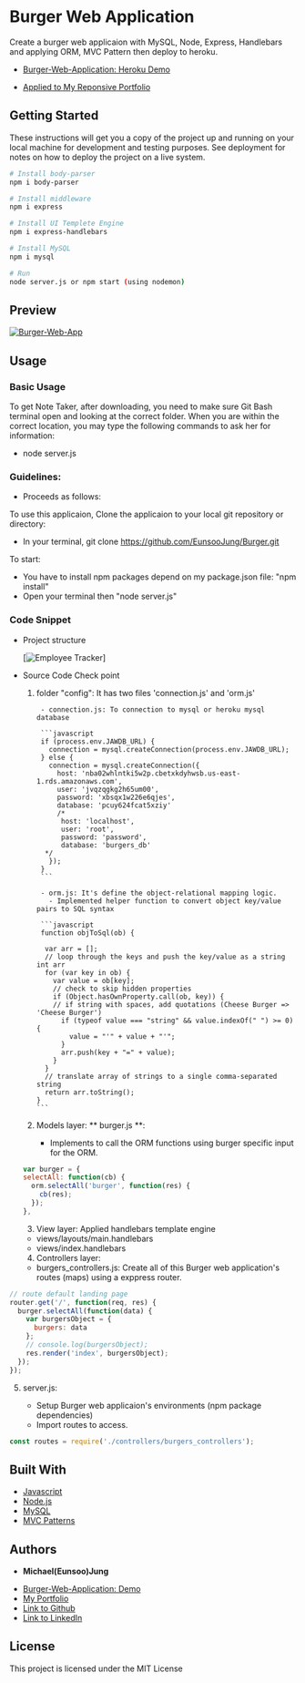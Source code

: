 # Burger Web Application

Create a burger web applicaion with MySQL, Node, Express, Handlebars and applying ORM, MVC Pattern then deploy to heroku.

- [Burger-Web-Application: Heroku Demo](https://infinite-peak-39480.herokuapp.com/)

- [Applied to My Reponsive Portfolio](https://eunsoojung.github.io/Responsive-Portfolio/portfolio.html)

## Getting Started

These instructions will get you a copy of the project up and running on your local machine for development and testing purposes. See deployment for notes on how to deploy the project on a live system.

```bash
# Install body-parser
npm i body-parser

# Install middleware
npm i express

# Install UI Templete Engine
npm i express-handlebars

# Install MySQL
npm i mysql

# Run
node server.js or npm start (using nodemon)
```

## Preview

[![Burger-Web-App](https://github.com/EunsooJung/Burger/blob/master/public/assets/img/Burgers-Demo.gif)](https://github.com/EunsooJung/Burger/blob/master/public/assets/img/Burgers-Demo.gif)

## Usage

### Basic Usage

To get Note Taker, after downloading, you need to make sure Git Bash terminal open and looking at the correct folder. When you are within the correct location, you may type the following commands to ask her for information:

- node server.js

### Guidelines:

- Proceeds as follows:

To use this applicaion, Clone the applicaion to your local git repository or directory:

- In your terminal, git clone https://github.com/EunsooJung/Burger.git

To start:

- You have to install npm packages depend on my package.json file: "npm install"
- Open your terminal then "node server.js"

### Code Snippet

- Project structure

  [![Employee Tracker](https://github.com/EunsooJung/Employee-Tracker/blob/master/assets/images/ProjectStructure.png)]

- Source Code Check point

  1.  folder "config": It has two files 'connection.js' and 'orm.js'

           - connection.js: To connection to mysql or heroku mysql database

           ```javascript
           if (process.env.JAWDB_URL) {
             connection = mysql.createConnection(process.env.JAWDB_URL);
           } else {
             connection = mysql.createConnection({
               host: 'nba02whlntki5w2p.cbetxkdyhwsb.us-east-1.rds.amazonaws.com',
               user: 'jvqzqgkg2h65um00',
               password: 'xbsqx1w226e6qjes',
               database: 'pcuy624fcat5xziy'
               /*
                host: 'localhost',
                user: 'root',
                password: 'password',
                database: 'burgers_db'
            */
             });
           }
           ```

           - orm.js: It's define the object-relational mapping logic.
             - Implemented helper function to convert object key/value pairs to SQL syntax

           ```javascript
           function objToSql(ob) {

            var arr = [];
            // loop through the keys and push the key/value as a string int arr
            for (var key in ob) {
              var value = ob[key];
              // check to skip hidden properties
              if (Object.hasOwnProperty.call(ob, key)) {
              // if string with spaces, add quotations (Cheese Burger => 'Cheese Burger')
                if (typeof value === "string" && value.indexOf(" ") >= 0) {
                  value = "'" + value + "'";
                }
                arr.push(key + "=" + value);
              }
            }
            // translate array of strings to a single comma-separated string
            return arr.toString();
          }
          ```

  2.  Models layer: ** burger.js **:
      - Implements to call the ORM functions using burger specific input for the ORM.

  ```javascript
  var burger = {
  selectAll: function(cb) {
    orm.selectAll('burger', function(res) {
      cb(res);
    });
  },
  ```

  3. View layer: Applied handlebars template engine

  - views/layouts/main.handlebars
  - views/index.handlebars

  4. Controllers layer:

  - burgers_controllers.js: Create all of this Burger web application's routes (maps) using a exppress router.

```javascript
// route default landing page
router.get('/', function(req, res) {
  burger.selectAll(function(data) {
    var burgersObject = {
      burgers: data
    };
    // console.log(burgersObject);
    res.render('index', burgersObject);
  });
});
```

5. server.js:

   - Setup Burger web applicaion's environments (npm package dependencies)
   - Import routes to access.

```javascript
const routes = require('./controllers/burgers_controllers');
```

## Built With

- [Javascript](https://developer.mozilla.org/en-US/docs/Web/JavaScript)
- [Node.js](https://nodejs.org/en/)
- [MySQL](https://www.npmjs.com/package/mysql)
- [MVC Patterns](https://en.wikipedia.org/wiki/Model%E2%80%93view%E2%80%93controller)

## Authors

- **Michael(Eunsoo)Jung**

* [Burger-Web-Application: Demo](https://infinite-peak-39480.herokuapp.com/)
* [My Portfolio](https://eunsoojung.github.io/Responsive-Portfolio/portfolio.html)
* [Link to Github](https://github.com/EunsooJung/Employee-Tracker)
* [Link to LinkedIn](www.linkedin.com/in/eun-soo-jung/)

## License

This project is licensed under the MIT License
